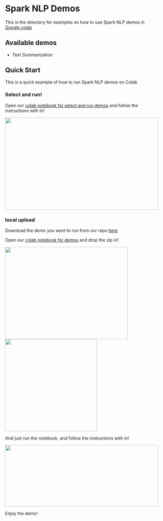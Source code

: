 # Spark NLP Demos

This is the directory for examples on how to use Spark NLP demos in [Google colab](https://colab.google)

## Available demos

* Text Summarization

## Quick Start 

This is a quick example of how to run Spark NLP demos on Colab

### Select and run!

Open our [colab notebook for select and run demos](https://github.com/AbdullahMubeenAnwar/spark-nlp/blob/master/examples/demos/streamlit/run_streamlit_demos.ipynb) and follow the instructions with in!

<img src="https://github.com/AbdullahMubeenAnwar/spark-nlp/assets/77073730/bcbd8e76-1ab9-4ad8-851a-ce9035f215f4" width="500" height="300">

### local upload

Download the demo you want to run from our repo [here](https://github.com/AbdullahMubeenAnwar/spark-nlp/tree/master/examples/demos/streamlit)

Open our [colab notebook for demos](https://github.com/AbdullahMubeenAnwar/spark-nlp/blob/master/examples/demos/streamlit/run_streamlit_demos.ipynb) and drop the zip in!

<img src="https://github.com/AbdullahMubeenAnwar/spark-nlp/assets/77073730/c878c960-3e31-4f12-bcfc-c54821640898" width="400" height="300">
<img src="https://github.com/AbdullahMubeenAnwar/spark-nlp/assets/77073730/c6fb74f9-0faa-4689-a0e3-b7c8eaa4fa2a" width="300" height="300">

And just run the notebook, and follow the instructions with in!

<img src="https://github.com/AbdullahMubeenAnwar/spark-nlp/assets/77073730/4f2d6c12-654f-420c-a0e5-4ae8618d2af5" width="500" height="200">

Enjoy the demo!
